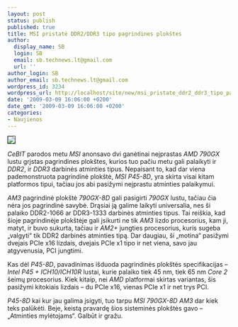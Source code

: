 ```yaml
---
layout: post
status: publish
published: true
title: MSI pristatė DDR2/DDR3 tipo pagrindines plokštes
author:
  display_name: SB
  login: SB
  email: sb.technews.lt@gmail.com
  url: ''
author_login: SB
author_email: sb.technews.lt@gmail.com
wordpress_id: 3234
wordpress_url: http://localhost/site/new/msi_pristate_ddr2_ddr3_tipo_pagrindines_plokstes/
date: '2009-03-09 16:06:00 +0200'
date_gmt: '2009-03-09 16:06:00 +0200'
categories:
- Naujienos
---
```

<div class="imgright"><img src="http://tbn3.google.com/images?q=tbn:qN6H8J0dlB8nLM:http://www.nvnews.net/reviews/msi_geforce_nx8800gt/images/msi_logo.jpg" border="1" /></div>
<p><i>CeBIT</i> parodos metu <i>MSI</i> anonsavo dvi ganėtinai neįprastas <i>AMD 790GX</i> lustu grįstas pagrindines plokštes, kurios tuo pačiu metu gali palaikyti ir <i>DDR2</i>, ir <i>DDR3</i> darbinės atminties tipus. Nepaisant to, kad dar viena pademonstruota pagrindinė plokštė, <i>MSI P45-8D</i>, yra skirta visai kitam platformos tipui, tačiau jos abi pasižymi neįprastu atminties palaikymui.</p>
<p><i>AM3</i> pagrindinė plokštė <i>790GX-8D</i> gali pasigirti <i>790GX</i> lustu, tačiau čia nėra jos pagrindinė savybė. Drąsiai ją galime laikyti universalia, nes ši palaiko DDR2-1066 ar DDR3-1333 darbinės atminties tipus. Tai reiškia, kad šioje pagrindinėje plokštėje gali įsikurti ne tik <i>AM3</i> lizdo procesorius, kam ji, matyt, ir buvo sukurta, tačiau ir <i>AM2+</i> jungties procesorius, kuris sugeba „valgyti“ tik DDR2 darbinės atminties tipą. Dar daugiau, ši „motina“ pasižymi dvejais PCIe x16 lizdais, dvejais PCIe x1 tipo ir net viena, savo jau atgyvenusia, PCI jungtimi.</p>
<p>Kas dėl <i>P45-8D</i>, pavadinimas išduoda pagrindinės plokštės specifikacijas – <i>Intel P45 + ICH10/ICH10R</i> lustai, kurie palaiko tiek 45 nm, tiek 65 nm <i>Core 2</i> šeimų procesorius. Kiek kitaip, nei <i>AMD</i> platformai skirtas variantas, šis pasižymi kitokiais lizdais – du PCIe x16, vienas PCIe x1 ir net trys PCI.</p>
<p><i>P45-8D</i> kai kur jau galima įsigyti, tuo tarpu <i>MSI 790GX-8D AM3</i> dar kiek teks palūkėti. Beje, keistą pravardę šios sisteminės plokštės gavo – „Atminties mylėtojams“. Galbūt ir gražu.</p>
